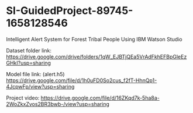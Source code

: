 # SI-GuidedProject-89745-1658128546
Intelligent Alert System for Forest Tribal People  Using IBM Watson Studio

Dataset folder link:
https://drive.google.com/drive/folders/1qW_EJBTjQEa5VrAdFkhEFBpGleEzGHkI?usp=sharing

Model file link: (alert.h5)
https://drive.google.com/file/d/1h0uFD0So2cus_f2fT-HhnQp1-4JcpwFp/view?usp=sharing

Project video:
https://drive.google.com/file/d/16ZKqd7k-5ha8a-2WoZkxZvos2BR3bwb-/view?usp=sharing

